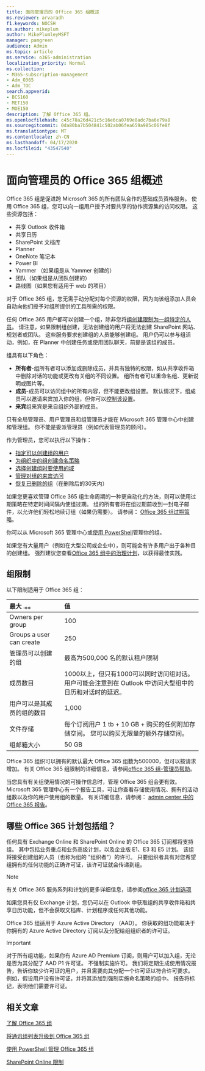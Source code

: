 ```yaml
---
title: 面向管理员的 Office 365 组概述
ms.reviewer: arvaradh
f1.keywords: NOCSH
ms.author: mikeplum
author: MikePlumleyMSFT
manager: pamgreen
audience: Admin
ms.topic: article
ms.service: o365-administration
localization_priority: Normal
ms.collection:
- M365-subscription-management
- Adm_O365
- Adm_TOC
search.appverid:
- BCS160
- MET150
- MOE150
description: 了解 Office 365 组。
ms.openlocfilehash: c45c78a26d421c5c16e6ca0769e8adc7ba6e79a8
ms.sourcegitcommit: 0da80ba7b504841c502ab06fea659a985c06fe8f
ms.translationtype: MT
ms.contentlocale: zh-CN
ms.lasthandoff: 04/17/2020
ms.locfileid: "43547540"
---
```

# <a name="overview-of-office-365-groups-for-administrators"></a>面向管理员的 Office 365 组概述

Office 365 组是促进跨 Microsoft 365 的所有团队合作的基础成员资格服务。 使用 Office 365 组，您可以向一组用户授予对要共享的协作资源集的访问权限。 这些资源包括：

- 共享 Outlook 收件箱
- 共享日历
- SharePoint 文档库
- Planner
- OneNote 笔记本
- Power BI
- Yammer （如果组是从 Yammer 创建的）
- 团队（如果组是从团队创建的）
- 路线图（如果您有适用于 web 的项目）

对于 Office 365 组，您无需手动分配对每个资源的权限，因为向该组添加人员会自动向他们授予对组所提供的工具所需的权限。

任何 Office 365 用户都可以创建一个组，除非您将[组创建限制为一组特定的人员](manage-creation-of-groups.md)。 请注意，如果限制组创建，无法创建组的用户将无法创建 SharePoint 网站、规划者或团队。 这些服务要求创建组的人员能够创建组。 用户仍可以参与组活动，例如，在 Planner 中创建任务或使用团队聊天，前提是该组的成员。

组具有以下角色：

- **所有者**-组所有者可以添加或删除成员，并具有独特的权限，如从共享收件箱中删除对话的功能或更改有关组的不同设置。 组所有者可以重命名组、更新说明或图片等。
- **成员**-成员可以访问组中的所有内容，但不能更改组设置。 默认情况下，组成员可以邀请来宾加入你的组，但你可以[控制该设置](manage-guest-access-in-groups.md)。
- **来宾**组来宾是来自组织外部的成员。

只有全局管理员、用户管理员和组管理员才能在 Microsoft 365 管理中心中创建和管理组。 你不能是委派管理员（例如代表管理员的顾问）。

作为管理员，您可以执行以下操作：

- [指定可以创建组的用户](manage-creation-of-groups.md)
- [为组织中的组创建命名策略](groups-naming-policy.md)
- [选择创建组时要使用的域](choose-domain-to-create-groups.md)
- [管理对组的来宾访问](manage-guest-access-in-groups.md)
- [恢复已删除的组](restore-deleted-group.md)（在删除后的30天内）

如果您更喜欢管理 Office 365 组生命周期的一种更自动化的方法，则可以使用过期策略在特定时间间隔内使组过期。 组的所有者将在组过期前收到一封电子邮件，以允许他们轻松地续订组（如果仍需要）。 请参阅： [Office 365 组过期策略](office-365-groups-expiration-policy.md)。

你可以从 Microsoft 365 管理中心或[使用 PowerShell](https://docs.microsoft.com/office365/enterprise/powershell/manage-office-365-groups-with-powershell)管理你的组。

如果您有大量用户（例如在大型公司或企业中），则可能会有许多用户出于各种目的创建组。 强烈建议您查看[Office 365 组中的治理计划](plan-for-groups-governance.md)，以获得最佳实践。

## <a name="group-limits"></a>组限制

以下限制适用于 Office 365 组：

|最大 .。。|值|
|:---------|:----|
|Owners per group|100|
|Groups a user can create|250|
|管理员可以创建的组|最高为500,000 名的默认租户限制|
|成员数目|1000以上，但只有1000可以同时访问组对话。 <br>用户可能会注意到在 Outlook 中访问大型组中的日历和对话时的延迟。|
|用户可以是其成员的组的数目|1,000|
|文件存储|每个订阅用户 1 tb + 10 GB + 购买的任何附加存储空间。 您可以购买无限量的额外存储空间。|
|组邮箱大小|50 GB|

Office 365 组织可以拥有的默认最大 Office 365 组数为500000，但可以按请求增加。 有关 Office 365 组限制的详细信息，请参阅[office 365 组-管理员帮助](https://support.office.com/article/3f780e8e-61aa-4287-830d-ff6209cbc192.aspx)。

当您具有有关组使用情况的可操作信息时，管理 Office 365 组会更有效。 Microsoft 365 管理中心有一个报告工具，可让你查看存储使用情况、拥有的活动组数以及你的用户使用组的数量。 有关详细信息，请参阅： [admin center 中的 Office 365 报告](../activity-reports/office-365-groups.md)。

## <a name="which-office-365-plans-include-groups"></a>哪些 Office 365 计划包括组？

任何具有 Exchange Online 和 SharePoint Online 的 Office 365 订阅都将支持组。 其中包括业务重点和业务高级计划，以及企业版 E1、E3 和 E5 计划。 该组将接受创建组的人员（也称为组的 "组织者"）的许可。 只要组织者具有对您希望组拥有的任何功能的正确许可证，该许可证就会传递到组。

> [!NOTE]
> 有关 Office 365 服务系列和计划的更多详细信息，请参阅[office 365 计划选项](https://docs.microsoft.com/office365/servicedescriptions/office-365-platform-service-description/office-365-plan-options)

如果您具有仅 Exchange 计划，您仍可以在 Outlook 中获取组的共享收件箱和共享日历功能，但不会获取文档库、计划程序或任何其他功能。

Office 365 组适用于 Azure Active Directory （AAD）。 你获取的组功能取决于你拥有的 Azure Active Directory 订阅以及分配给组组织者的许可证。

> [!IMPORTANT]
> 对于所有组功能，如果你有 Azure AD Premium 订阅，则用户可以加入组，无论是否为其分配了 AAD P1 许可证。 不强制实施许可。
> 我们将定期生成使用情况报告，告诉你缺少许可证的用户，并且需要向其分配一个许可证以符合许可要求。 例如，假设用户没有许可证，并将其添加到强制实施命名策略的组中。 报告将标记，表明他们需要许可证。

## <a name="related-articles"></a>相关文章

[了解 Office 365 组](https://support.office.com/article/learn-about-office-365-groups-b565caa1-5c40-40ef-9915-60fdb2d97fa2)

[将通讯组列表升级到 Office 365 组](../manage/upgrade-distribution-lists.md)

[使用 PowerShell 管理 Office 365 组](https://docs.microsoft.com/office365/enterprise/powershell/manage-office-365-groups-with-powershell)

[SharePoint Online 限制](https://docs.microsoft.com/office365/servicedescriptions/sharepoint-online-service-description/sharepoint-online-limits)

